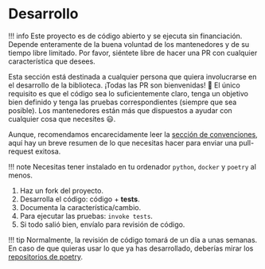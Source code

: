 # Desarrollo
!!! info
    Este proyecto es de código abierto y se ejecuta sin financiación. Depende enteramente de la buena voluntad de los mantenedores y de su tiempo libre limitado. Por favor, siéntete libre de hacer una PR con cualquier característica que desees.

Esta sección está destinada a cualquier persona que quiera involucrarse en el desarrollo de la biblioteca. ¡Todas las PR son bienvenidas! :stars: El único requisito es que el código sea lo suficientemente claro, tenga un objetivo bien definido y tenga las pruebas correspondientes (siempre que sea posible). Los mantenedores están más que dispuestos a ayudar con cualquier cosa que necesites :smiley:.

Aunque, recomendamos encarecidamente leer la [sección de convenciones](development/conventions.md), aquí hay un breve resumen de lo que necesitas hacer para enviar una pull-request exitosa.

!!! note 
    Necesitas tener instalado en tu ordenador `python`, `docker` y `poetry` al menos.

1. Haz un fork del proyecto.
2. Desarrolla el código: código + **tests**.
3. Documenta la característica/cambio.
4. Para ejecutar las pruebas: `invoke tests`.
5. Si todo salió bien, envíalo para revisión de código.

!!! tip
    Normalmente, la revisión de código tomará de un día a unas semanas. En caso de que quieras usar lo que ya has desarrollado, deberías mirar los [repositorios de poetry](https://python-poetry.org/docs/repositories/).